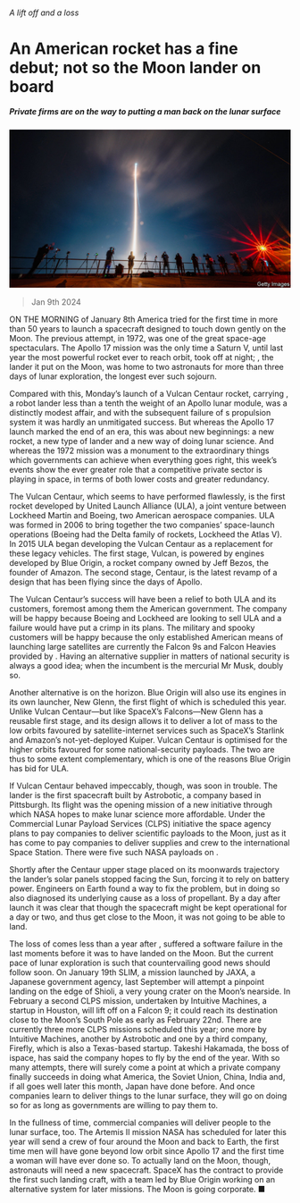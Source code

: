 ###### A lift off and a loss

# An American rocket has a fine debut; not so the Moon lander on board 

##### Private firms are on the way to putting a man back on the lunar surface 

![image](images/20240113_STP001.jpg) 

> Jan 9th 2024 

ON THE MORNING of January 8th America tried for the first time in more than 50 years to launch a spacecraft designed to touch down gently on the Moon. The previous attempt, in 1972, was one of the great space-age spectaculars. The Apollo 17 mission was the only time a Saturn V, until last year the most powerful rocket ever to reach orbit, took off at night; , the lander it put on the Moon, was home to two astronauts for more than three days of lunar exploration, the longest ever such sojourn.

Compared with this, Monday’s launch of a Vulcan Centaur rocket, carrying , a robot lander less than a tenth the weight of an Apollo lunar module, was a distinctly modest affair, and with the subsequent failure of s propulsion system it was hardly an unmitigated success. But whereas the Apollo 17 launch marked the end of an era, this was about new beginnings: a new rocket, a new type of lander and a new way of doing lunar science. And whereas the 1972 mission was a monument to the extraordinary things which governments can achieve when everything goes right, this week’s events show the ever greater role that a competitive private sector is playing in space, in terms of both lower costs and greater redundancy. 

The Vulcan Centaur, which seems to have performed flawlessly, is the first rocket developed by United Launch Alliance (ULA), a joint venture between Lockheed Martin and Boeing, two American aerospace companies. ULA was formed in 2006 to bring together the two companies’ space-launch operations (Boeing had the Delta family of rockets, Lockheed the Atlas V). In 2015 ULA began developing the Vulcan Centaur as a replacement for these legacy vehicles. The first stage, Vulcan, is powered by engines developed by Blue Origin, a rocket company owned by Jeff Bezos, the founder of Amazon. The second stage, Centaur, is the latest revamp of a design that has been flying since the days of Apollo. 

The Vulcan Centaur’s success will have been a relief to both ULA and its customers, foremost among them the American government. The company will be happy because Boeing and Lockheed are looking to sell ULA and a failure would have put a crimp in its plans. The military and spooky customers will be happy because the only established American means of launching large satellites are currently the Falcon 9s and Falcon Heavies provided by . Having an alternative supplier in matters of national security is always a good idea; when the incumbent is the mercurial Mr Musk, doubly so. 

Another alternative is on the horizon. Blue Origin will also use its engines in its own launcher, New Glenn, the first flight of which is scheduled this year. Unlike Vulcan Centaur—but like SpaceX’s Falcons—New Glenn has a reusable first stage, and its design allows it to deliver a lot of mass to the low orbits favoured by satellite-internet services such as SpaceX’s Starlink and Amazon’s not-yet-deployed Kuiper. Vulcan Centaur is optimised for the higher orbits favoured for some national-security payloads. The two are thus to some extent complementary, which is one of the reasons Blue Origin has bid for ULA. 

If Vulcan Centaur behaved impeccably, though,  was soon in trouble. The lander is the first spacecraft built by Astrobotic, a company based in Pittsburgh. Its flight was the opening mission of a new initiative through which NASA hopes to make lunar science more affordable. Under the Commercial Lunar Payload Services (CLPS) initiative the space agency plans to pay companies to deliver scientific payloads to the Moon, just as it has come to pay companies to deliver supplies and crew to the international Space Station. There were five such NASA payloads on .

Shortly after the Centaur upper stage placed  on its moonwards trajectory the lander’s solar panels stopped facing the Sun, forcing it to rely on battery power. Engineers on Earth found a way to fix the problem, but in doing so also diagnosed its underlying cause as a loss of propellant. By a day after launch it was clear that though the spacecraft might be kept operational for a day or two, and thus get close to the Moon, it was not going to be able to land.

The loss of  comes less than a year after , suffered a software failure in the last moments before it was to have landed on the Moon. But the current pace of lunar exploration is such that countervailing good news should follow soon. On January 19th SLIM, a mission launched by JAXA, a Japanese government agency, last September will attempt a pinpoint landing on the edge of Shioli, a very young crater on the Moon’s nearside. In February a second CLPS mission, undertaken by Intuitive Machines, a startup in Houston, will lift off on a Falcon 9; it could reach its destination close to the Moon’s South Pole as early as February 22nd. There are currently three more CLPS missions scheduled this year; one more by Intuitive Machines, another by Astrobotic and one by a third company, Firefly, which is also a Texas-based startup. Takeshi Hakamada, the boss of ispace, has said the company hopes to fly  by the end of the year. With so many attempts, there will surely come a point at which a private company finally succeeds in doing what America, the Soviet Union, China, India and, if all goes well later this month, Japan have done before. And once companies learn to deliver things to the lunar surface, they will go on doing so for as long as governments are willing to pay them to.

In the fullness of time, commercial companies will deliver people to the lunar surface, too. The Artemis II mission NASA has scheduled for later this year will send a crew of four around the Moon and back to Earth, the first time men will have gone beyond low orbit since Apollo 17 and the first time a woman will have ever done so. To actually land on the Moon, though, astronauts will need a new spacecraft. SpaceX has the contract to provide the first such landing craft, with a team led by Blue Origin working on an alternative system for later missions. The Moon is going corporate. ■


